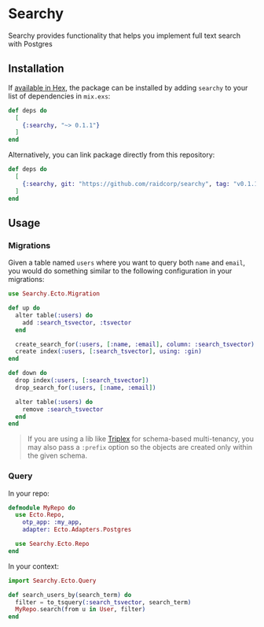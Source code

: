 # Searchy

Searchy provides functionality that helps you implement full text search with Postgres

## Installation

If [available in Hex](https://hex.pm/docs/publish), the package can be installed
by adding `searchy` to your list of dependencies in `mix.exs`:

```elixir
def deps do
  [
    {:searchy, "~> 0.1.1"}
  ]
end
```

Alternatively, you can link package directly from this repository:

```elixir
def deps do
  [
    {:searchy, git: "https://github.com/raidcorp/searchy", tag: "v0.1.1"}
  ]
end
```

## Usage

### Migrations

Given a table named `users` where you want to query both `name` and `email`, you would do something similar to the following configuration in your migrations:

```elixir
use Searchy.Ecto.Migration

def up do
  alter table(:users) do
    add :search_tsvector, :tsvector
  end

  create_search_for(:users, [:name, :email], column: :search_tsvector)
  create index(:users, [:search_tsvector], using: :gin)
end

def down do
  drop index(:users, [:search_tsvector])
  drop_search_for(:users, [:name, :email])

  alter table(:users) do
    remove :search_tsvector
  end
end
```

> If you are using a lib like [Triplex](https://github.com/ateliware/triplex) for schema-based multi-tenancy, you may also pass a `:prefix` option so the objects are created only within the given schema.

### Query

In your repo:

```elixir
defmodule MyRepo do
  use Ecto.Repo,
    otp_app: :my_app,
    adapter: Ecto.Adapters.Postgres

  use Searchy.Ecto.Repo
end
```

In your context:

```elixir
import Searchy.Ecto.Query

def search_users_by(search_term) do
  filter = to_tsquery(:search_tsvector, search_term)
  MyRepo.search(from u in User, filter)
end
```